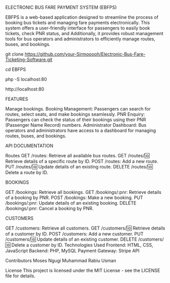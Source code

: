  ELECTRONIC BUS FARE PAYMENT SYSTEM (EBFPS) 


EBFPS is a web-based application designed to streamline the process of booking bus tickets and managing fare payments electronically. This system offers a user-friendly interface for passengers to easily book tickets, check PNR status, and Additionally, it provides robust management tools for bus operators and administrators to efficiently manage routes, buses, and bookings.

git clone https://github.com/your-Sirmooooh/Electronic-Bus-Fare-Ticketing-Software.git

cd EBFPS

php -S localhost:80

http://localhost:80


FEATURES

Manage  bookings.
Booking Management: Passengers can search for routes, select seats, and make bookings seamlessly.
PNR Enquiry: Passengers can check the status of their bookings using their PNR (Passenger Name Record) numbers.
Administrator Dashboard: Bus operators and administrators have access to a dashboard for managing routes, buses, and bookings.

API DOCUMENTATION

Routes
GET /routes: Retrieve all available bus routes.
GET /routes/:id: Retrieve details of a specific route by ID.
POST /routes: Add a new route.
PUT /routes/:id: Update details of an existing route.
DELETE /routes/:id: Delete a route by ID.

BOOKINGS

GET /bookings: Retrieve all bookings.
GET /bookings/:pnr: Retrieve details of a booking by PNR.
POST /bookings: Make a new booking.
PUT /bookings/:pnr: Update details of an existing booking.
DELETE /bookings/:pnr: Cancel a booking by PNR.

CUSTOMERS

GET /customers: Retrieve all customers.
GET /customers/:id: Retrieve details of a customer by ID.
POST /customers: Add a new customer.
PUT /customers/:id: Update details of an existing customer.
DELETE /customers/:id: Delete a customer by ID.
Technologies Used
Frontend: HTML, CSS, JavaScript
Backend: PHP, MySQL
Payment Gateway: Stripe API

Contributors
Moses Ngugi
Muhammad Rabiu Usman

License
This project is licensed under the MIT License - see the LICENSE file for details.
